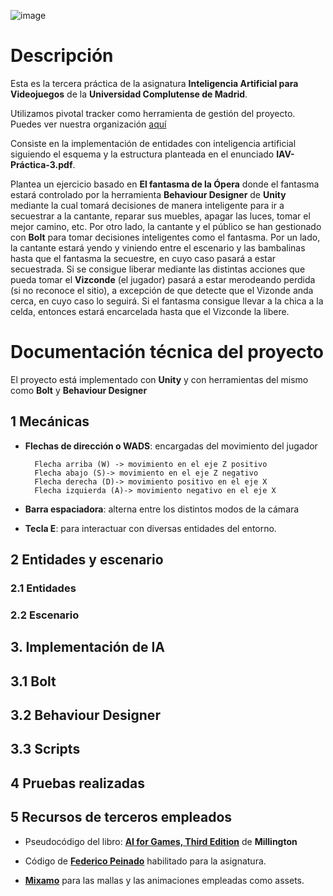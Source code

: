 
![image](https://user-images.githubusercontent.com/47497948/117285670-8ff59400-ae68-11eb-9c51-37ec3cf95891.png)
# Descripción
Esta es la tercera práctica de la asignatura **Inteligencia Artificial para Videojuegos** de la **Universidad Complutense de Madrid**. 

Utilizamos pivotal tracker como herramienta de gestión del proyecto. Puedes ver nuestra organización [aquí](https://www.pivotaltracker.com/n/projects/2490634)

Consiste en la implementación de entidades con inteligencia artificial siguiendo el esquema y la estructura planteada en el enunciado **IAV-Práctica-3.pdf**.

Plantea un ejercicio basado en **El fantasma de la Ópera** donde el fantasma estará controlado por la herramienta **Behaviour Designer** de **Unity** mediante la cual tomará decisiones de manera inteligente para ir a secuestrar a la cantante, reparar sus muebles, apagar las luces, tomar el mejor camino, etc. Por otro lado, la cantante y el público se han gestionado con **Bolt** para tomar decisiones inteligentes como el fantasma. Por un lado, la cantante estará yendo y viniendo entre el escenario y las bambalinas hasta que el fantasma la secuestre, en cuyo caso pasará a estar secuestrada. Si se consigue liberar mediante las distintas acciones que pueda tomar el **Vizconde** (el jugador) pasará a estar merodeando perdida (si no reconoce el sitio), a excepción de que detecte que el Vizonde anda cerca, en cuyo caso lo seguirá. Si el fantasma consigue llevar a la chica a la celda, entonces estará encarcelada hasta que el Vizconde la libere.

# Documentación técnica del proyecto

El proyecto está implementado con **Unity** y con herramientas del mismo como **Bolt** y **Behaviour Designer**

## 1 Mecánicas
- **Flechas de dirección o WADS**: encargadas del movimiento del jugador

        Flecha arriba (W) -> movimiento en el eje Z positivo
        Flecha abajo (S)-> movimiento en el eje Z negativo
        Flecha derecha (D)-> movimiento positivo en el eje X
        Flecha izquierda (A)-> movimiento negativo en el eje X

- **Barra espaciadora**: alterna entre los distintos modos de la cámara

- **Tecla E**: para interactuar con diversas entidades del entorno.

## 2 Entidades y escenario
### 2.1 Entidades
### 2.2 Escenario
## 3. Implementación de **IA**
## 3.1 Bolt
## 3.2 Behaviour Designer
## 3.3 Scripts
## 4 Pruebas realizadas

## 5 Recursos de terceros empleados
- Pseudocódigo del libro: [**AI for Games, Third Edition**](https://ebookcentral.proquest.com/lib/universidadcomplutense-ebooks/detail.action?docID=5735527) de **Millington**

- Código de [**Federico Peinado**](https://github.com/federicopeinado) habilitado para la asignatura.

- [**Mixamo**](https://www.mixamo.com/) para las mallas y las animaciones empleadas como assets. 
